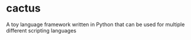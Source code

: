 # cactus
A toy language framework written in Python that can be used for multiple different scripting languages
